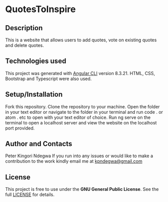 # QuotesToInspire
## Description
This is a website that allows users to add quotes, vote on existing quotes and delete quotes.

## Technologies used
This project was generated with [Angular CLI](https://github.com/angular/angular-cli) version 8.3.21.
HTML, CSS, Bootstrap and Typescript were also used.

## Setup/Installation
Fork this repository.
Clone the repository to your machine.
Open the folder in your text editor or navigate to the folder in your terminal and run code . or atom . etc to open with your text editor of choice.
Run ng serve on the terminal to open a localhost server and view the website on the localhost port provided.

## Author  and Contacts
Peter Kingori Ndegwa
If you run into any issues or would like to make a contribution to the work kindly email me at kpndegwa@gmail.com

## License
This project is free to use under the **GNU General Public License**. See the full [LICENSE](https://choosealicense.com/licenses/gpl-3.0/) for details.